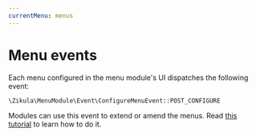 ```yaml
---
currentMenu: menus
---
```

# Menu events

Each menu configured in the menu module's UI dispatches the following event:

`\Zikula\MenuModule\Event\ConfigureMenuEvent::POST_CONFIGURE`

Modules can use this event to extend or amend the menus. Read [this tutorial](https://symfony.com/doc/master/bundles/KnpMenuBundle/events.html) to learn how to do it.
